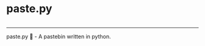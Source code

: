 # paste.py
<a href="https://kuma.fosscu.org/status/pastepy" target="_blank"><img src="https://badgen.net/badge/status/paste.py/green?icon=lgtm" alt=""></a>
<hr>

paste.py 🐍 - A pastebin written in python.
